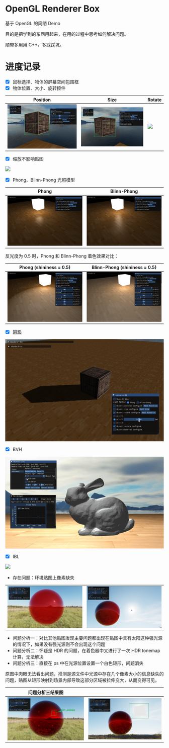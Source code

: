 # OpenGL Renderer Box

基于 OpenGL 的简陋 Demo

目的是把学到的东西用起来，在用的过程中思考如何解决问题。

顺带多用用 C++，多踩踩坑。


# 进度记录

- [x] 鼠标选择、物体的屏幕空间包围框
- [x] 物体位置、大小、旋转控件

| Position | Size | Rotate |
|----------|------|--------|
| ![](img/GUI_Control_Position.gif) | ![](img/GUI_Control_Rotation.gif)  | ![](img/GUI_Control_Size.gif) |


- [x] 缩放不影响贴图

![](img/TextureMapping_ConsistentScaling.gif)


- [x] Phong、Blinn-Phong 光照模型

| Phong | Blinn-Phong |
|----------|------|
| ![](img/Phong.png) | ![](img/Blinn-Phong.png)  |


反光度为 0.5 时，Phong 和 Blinn-Phong 着色效果对比：

| Phong (shininess = 0.5) | Blinn-Phong (shininess = 0.5) |
|----------|------|
| ![](img/Phong_Shininess_0.5.png) | ![](img/Blinn-Phong_Shininess_0.5.png)  |


- [x] [阴影](./doc/Shadow.md)


![](img/DepthMapping_ParallelLightShadow.gif)

- [x] BVH

![](img/bvh_bounding_box.gif)

- [x] IBL

![](img/IBL.gif)

- 存在问题：环境贴图上像素缺失

|   |   |
|---|---|
|![](img/IBL_pixel_missing.png)|![](img/IBL_pixel_missing_2.png)|

- 问题分析一：对比其他贴图发现主要问题都出现在贴图中具有太阳这种强光源的情况下，如果没有强光源则不会出现这个问题
- 问题分析二：怀疑是 HDR 的问题，在着色器中又进行了一次 HDR tonemap 计算，无法解决
- 问题分析三：直接在 ps 中在光源位置设置一个白色矩形，问题消失

原图中肉眼无法看出问题，推测是源文件中光源中存在几个像素大小的信息缺失的问题，贴图从矩形映射到场景内部导致这部分区域被拉伸变大，从而变得可见。

| 问题分析三结果图 ||
|---|---|
| ![](img/IBL_pixel_missing_fix.png) | ![](img/IBL_pixel_missing_fix_2.png) |




